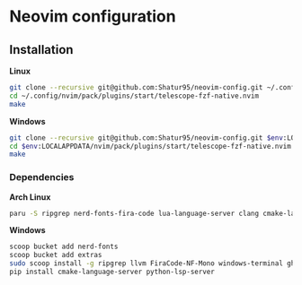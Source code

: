 # Neovim configuration

## Installation

**Linux**

```bash
git clone --recursive git@github.com:Shatur95/neovim-config.git ~/.config/nvim
cd ~/.config/nvim/pack/plugins/start/telescope-fzf-native.nvim
make
```

**Windows**

```bash
git clone --recursive git@github.com:Shatur95/neovim-config.git $env:LOCALAPPDATA/nvim
cd $env:LOCALAPPDATA/nvim/pack/plugins/start/telescope-fzf-native.nvim
make
```

### Dependencies

**Arch Linux**

```bash
paru -S ripgrep nerd-fonts-fira-code lua-language-server clang cmake-language-server stylua github-cli python-lsp-server
```

**Windows**

```bash
scoop bucket add nerd-fonts
scoop bucket add extras
sudo scoop install -g ripgrep llvm FiraCode-NF-Mono windows-terminal gh python pwsh
pip install cmake-language-server python-lsp-server
```
